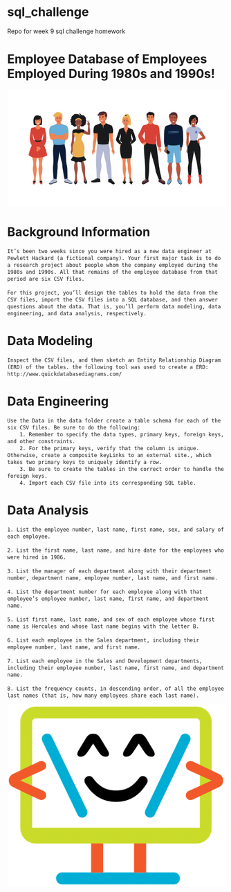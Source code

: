 # sql_challenge
Repo for week 9 sql challenge homework

# Employee Database of Employees Employed During 1980s and 1990s!

![employees](images/employee_image.jpg)
 
# Background Information
    It’s been two weeks since you were hired as a new data engineer at Pewlett Hackard (a fictional company). Your first major task is to do a research project about people whom the company employed during the 1980s and 1990s. All that remains of the employee database from that period are six CSV files.

    For this project, you’ll design the tables to hold the data from the CSV files, import the CSV files into a SQL database, and then answer questions about the data. That is, you’ll perform data modeling, data engineering, and data analysis, respectively.

# Data Modeling
    Inspect the CSV files, and then sketch an Entity Relationship Diagram (ERD) of the tables. the following tool was used to create a ERD: http://www.quickdatabasediagrams.com/

# Data Engineering
    Use the Data in the data folder create a table schema for each of the six CSV files. Be sure to do the following:
        1. Remember to specify the data types, primary keys, foreign keys, and other constraints.
        2. For the primary keys, verify that the column is unique. Otherwise, create a composite keyLinks to an external site., which takes two primary keys to uniquely identify a row.
        3. Be sure to create the tables in the correct order to handle the foreign keys.
        4. Import each CSV file into its corresponding SQL table.

# Data Analysis
    1. List the employee number, last name, first name, sex, and salary of each employee.

    2. List the first name, last name, and hire date for the employees who were hired in 1986.

    3. List the manager of each department along with their department number, department name, employee number, last name, and first name.

    4. List the department number for each employee along with that employee’s employee number, last name, first name, and department name.

    5. List first name, last name, and sex of each employee whose first name is Hercules and whose last name begins with the letter B.

    6. List each employee in the Sales department, including their employee number, last name, and first name.

    7. List each employee in the Sales and Development departments, including their employee number, last name, first name, and department name.

    8. List the frequency counts, in descending order, of all the employee last names (that is, how many employees share each last name).

![cartoon computer](images/codieclear.png)